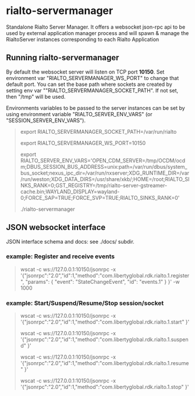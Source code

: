 # rialto-servermanager
Standalone Rialto Server Manager. It offers a websocket json-rpc api to be used by external application manager process and will spawn & manage the RialtoServer instances corresponding to each Rialto Application

## Running rialto-servermanager
By default the websocket server will listen on TCP port **10150**. Set environment var "RIALTO_SERVERMANAGER_WS_PORT" to change that default port.
You can set the base path where sockets are created by setting env var ""RIALTO_SERVERMANAGER_SOCKET_PATH". If not set, then "/tmp" will be used.

Environments variables to be passed to the server instances can be set by using environment variable "RIALTO_SERVER_ENV_VARS" (or "SESSION_SERVER_ENV_VARS").

> export RIALTO_SERVERMANAGER_SOCKET_PATH=/var/run/rialto
>
> export RIALTO_SERVERMANAGER_WS_PORT=10150
>
> export RIALTO_SERVER_ENV_VARS='OPEN_CDM_SERVER=/tmp/OCDM/ocdm;DBUS_SESSION_BUS_ADDRESS=unix:path=/var/run/dbus/system_bus_socket;nexus_ipc_dir=/var/run/nxserver;XDG_RUNTIME_DIR=/var/run/weston;XDG_DATA_DIRS=/usr/share/xkb/;HOME=/root;RIALTO_SINKS_RANK=0;GST_REGISTRY=/tmp/rialto-server-gstreamer-cache.bin;WAYLAND_DISPLAY=wayland-0;FORCE_SAP=TRUE;FORCE_SVP=TRUE;RIALTO_SINKS_RANK=0'
> 
> ./rialto-servermanager

## JSON websocket interface
JSON interface schema and docs: see ./docs/ subdir. 
### example: Register and receive events
> wscat -c ws://127.0.0.1:10150/jsonrpc  -x '{"jsonrpc":"2.0","id":1,"method":"com.libertyglobal.rdk.rialto.1.register", "params": { "event": "StateChangeEvent", "id": "events.1"  } }' -w 1000

### example: Start/Suspend/Resume/Stop session/socket
> wscat -c ws://127.0.0.1:10150/jsonrpc  -x '{"jsonrpc":"2.0","id":1,"method":"com.libertyglobal.rdk.rialto.1.start" }'
>
> wscat -c ws://127.0.0.1:10150/jsonrpc  -x '{"jsonrpc":"2.0","id":1,"method":"com.libertyglobal.rdk.rialto.1.suspend" }'
>
> wscat -c ws://127.0.0.1:10150/jsonrpc  -x '{"jsonrpc":"2.0","id":1,"method":"com.libertyglobal.rdk.rialto.1.resume" }'
>
> wscat -c ws://127.0.0.1:10150/jsonrpc  -x '{"jsonrpc":"2.0","id":1,"method":"com.libertyglobal.rdk.rialto.1.stop" }'
>
